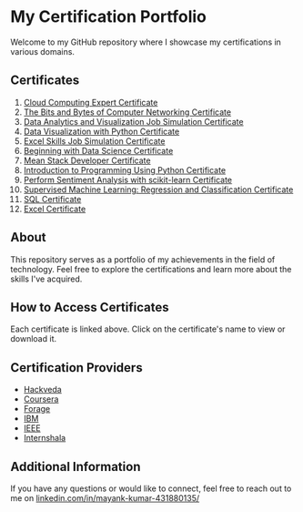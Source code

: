 # My Certification Portfolio
Welcome to my GitHub repository where I showcase my certifications in various domains.

## Certificates
1. [Cloud Computing Expert Certificate](Cloud%20Computing%20Certificate.pdf)
2. [The Bits and Bytes of Computer Networking Certificate](Computer%20Networking%20certificate.pdf)
3. [Data Analytics and Visualization Job Simulation Certificate](Data%20analytics%20certificate.pdf)
4. [Data Visualization with Python Certificate](Data%20visualization%20certificate.pdf)
5. [Excel Skills Job Simulation Certificate](Excel%20certificate.pdf)
6. [Beginning with Data Science Certificate](IEEE%20Certificate.jpg)
7. [Mean Stack Developer Certificate](MEAN%20Stack%20certificate.pdf)
8. [Introduction to Programming Using Python Certificate](https://www.coursera.org/account/accomplishments/certificate/SFGNSE5VL3BJ)
9. [Perform Sentiment Analysis with scikit-learn Certificate](https://coursera.org/verify/APW2E7TQX72F)
10. [Supervised Machine Learning: Regression and Classification Certificate](https://coursera.org/verify/BYG2MYQB5AZB)
11. [SQL Certificate](https://trainings.internshala.com/verify-certificate/?certificate_number=e8as8xscr7s)
12. [Excel Certificate](https://trainings.internshala.com/verify-certificate/?certificate_number=3rrvowc3o3w)

## About

This repository serves as a portfolio of my achievements in the field of technology. Feel free to explore the certifications and learn more about the skills I've acquired.

## How to Access Certificates

Each certificate is linked above. Click on the certificate's name to view or download it.

## Certification Providers

- [Hackveda](#)
- [Coursera](#)
- [Forage](#)
- [IBM](#)
- [IEEE](#)
- [Internshala](#)

## Additional Information

If you have any questions or would like to connect, feel free to reach out to me on [linkedin.com/in/mayank-kumar-431880135/](https://www.linkedin.com/in/mayank-kumar-431880135/)


